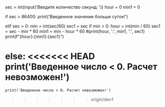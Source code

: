 sec = int(input('Введите количество секунд: '))
hour = 0
min1 = 0

if sec > 86400:
    print('Введенное значение больше суток!')

elif sec > 0:
    min = int(sec/60)
    sec1 = sec
    if min > 0:
        hour = int(min / 60)
        sec1 = sec - min * 60
        min1 = min - hour * 60
    #print(hour, ':', min1, ':', sec1)
    print(f"{hour}:{min1}:{sec1}")

else:
<<<<<<< HEAD
    print('Введенное число < 0. Расчет невозможен!')
=======
    print('Введенное число < 0. Расчет невозможен!')

>>>>>>> origin/dev1
